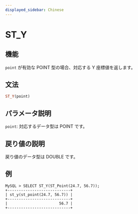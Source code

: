 ```yaml
---
displayed_sidebar: Chinese
---
```


# ST_Y

## 機能

`point` が有効な POINT 型の場合、対応する Y 座標値を返します。

## 文法

```Haskell
ST_Y(point)
```

## パラメータ説明

`point`: 対応するデータ型は POINT です。

## 戻り値の説明

戻り値のデータ型は DOUBLE です。

## 例

```Plain Text
MySQL > SELECT ST_Y(ST_Point(24.7, 56.7));
+----------------------------+
| st_y(st_point(24.7, 56.7)) |
+----------------------------+
|                       56.7 |
+----------------------------+
```
